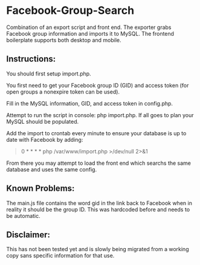 Facebook-Group-Search
=====================

Combination of an export script and front end. The exporter grabs Facebook group information and imports it to MySQL. The frontend boilerplate supports both desktop and mobile.

Instructions:
-------------

You should first setup import.php.

You first need to get your Facebook group ID (GID) and access token (for open groups a nonexpire token can be used).

Fill in the MySQL information, GID, and access token in config.php.

Attempt to run the script in console: php import.php. If all goes to plan your MySQL should be populated.

Add the import to crontab every minute to ensure your database is up to date with Facebook by adding:
> 0 * * * * php /var/www/import.php >/dev/null 2>&1

From there you may attempt to load the front end which searchs the same database and uses the same config.


Known Problems:
---------------

The main.js file contains the word gid in the link back to Facebook when in reality it should be the group ID. This was hardcoded before and needs to be automatic.

Disclaimer:
-----------

This has not been tested yet and is slowly being migrated from a working copy sans specific information for that use.
